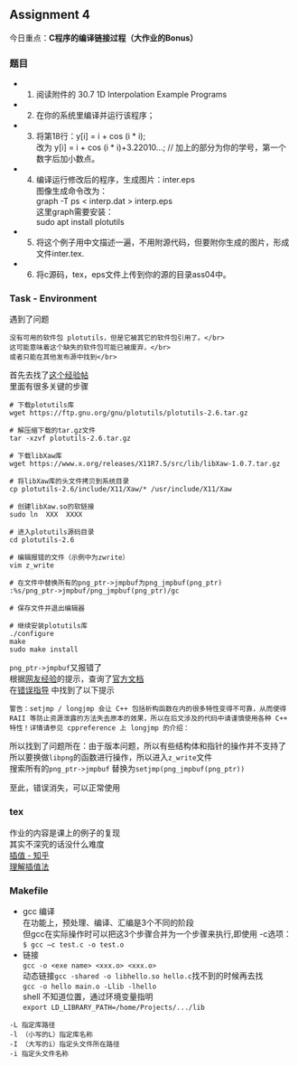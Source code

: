 ## Assignment 4
今日重点：**C程序的编译链接过程（大作业的Bonus）**
### 题目
- 1. 阅读附件的 30.7 1D Interpolation Example Programs</br>
- 2. 在你的系统里编译并运行该程序；</br>
- 3. 将第18行：y[i] = i + cos (i * i); </br>
改为 y[i] = i + cos (i * i)+3.22010...;   // 加上的部分为你的学号，第一个数字后加小数点。</br>
- 4. 编译运行修改后的程序，生成图片：inter.eps</br>
图像生成命令改为：</br>
graph -T ps < interp.dat > interp.eps</br>
这里graph需要安装：</br>
sudo apt install plotutils</br>
- 5. 将这个例子用中文描述一遍，不用附源代码，但要附你生成的图片，形成文件inter.tex.</br>
- 6. 将c源码，tex，eps文件上传到你的源的目录ass04中。</br>


### Task - Environment
遇到了问题
```
没有可用的软件包 plotutils，但是它被其它的软件包引用了。</br>
这可能意味着这个缺失的软件包可能已被废弃，</br>
或者只能在其他发布源中找到</br>
```
首先去找了[这个经验帖](https://www.chinastor.com/linux/ubuntu/052Q31342015.html)</br>
里面有很多关键的步骤</br>
```
# 下载plotutils库
wget https://ftp.gnu.org/gnu/plotutils/plotutils-2.6.tar.gz

# 解压缩下载的tar.gz文件
tar -xzvf plotutils-2.6.tar.gz

# 下载libXaw库
wget https://www.x.org/releases/X11R7.5/src/lib/libXaw-1.0.7.tar.gz

# 将libXaw库的头文件拷贝到系统目录
cp plotutils-2.6/include/X11/Xaw/* /usr/include/X11/Xaw

# 创建libXaw.so的软链接
sudo ln  XXX  XXXX

# 进入plotutils源码目录
cd plotutils-2.6

# 编辑报错的文件（示例中为zwrite）
vim z_write

# 在文件中替换所有的png_ptr->jmpbuf为png_jmpbuf(png_ptr)
:%s/png_ptr->jmpbuf/png_jmpbuf(png_ptr)/gc

# 保存文件并退出编辑器

# 继续安装plotutils库
./configure
make
sudo make install

```

`png_ptr->jmpbuf`又报错了</br>
根据[网友经验](https://blog.csdn.net/TTTree_/article/details/103925728 )的提示，查询了[官方文档](https://linux.die.net/man/3/libpng) </br>
在[错误指导](https://zhuanlan.zhihu.com/p/592731889) 中找到了以下提示</br>
```
警告：setjmp / longjmp 会让 C++ 包括析构函数在内的很多特性变得不可靠，从而使得 RAII 等防止资源泄露的方法失去原本的效果，所以在后文涉及的代码中请谨慎使用各种 C++ 特性！详情请参见 cppreference 上 longjmp 的介绍：
```
所以找到了问题所在：由于版本问题，所以有些结构体和指针的操作并不支持了</br>
所以要换做`libpng`的函数进行操作，所以进入`z_write`文件</br>
搜索所有的`png_ptr->jmpbuf` 替换为`setjmp(png_jmpbuf(png_ptr))`</br>

至此，错误消失，可以正常使用</br>


### tex
作业的内容是课上的例子的复现</br>
其实不深究的话没什么难度</br>
[插值 - 知乎](https://zhuanlan.zhihu.com/p/98431641)</br>
[理解插值法](https://zhuanlan.zhihu.com/p/64855561)</br>
### Makefile
- gcc 编译</br>
在功能上，预处理、编译、汇编是3个不同的阶段</br>
但gcc在实际操作时可以把这3个步骤合并为一个步骤来执行,即使用 -c选项：</br>
`$ gcc –c test.c -o test.o`</br>
- 链接</br>
`gcc -o <exe name> <xxx.o> <xxx.o>`</br>
动态链接`gcc -shared -o libhello.so hello.c`找不到的时候再去找</br>
`gcc -o hello main.o -Llib -lhello`</br>
shell 不知道位置，通过环境变量指明</br>
`export LD_LIBRARY_PATH=/home/Projects/.../lib`</br>

```
-L 指定库路径
-l （小写的L）指定库名称
-I （大写的i）指定头文件所在路径
-i 指定头文件名称
```
